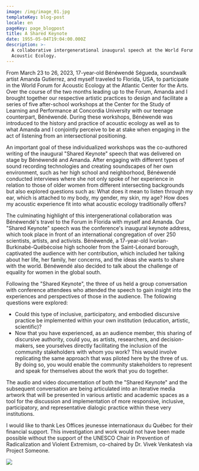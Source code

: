 ```yaml
---
image: /img/image_01.jpg
templateKey: blog-post
locale: en
pageKey: page_blogpost
title: A Shared Keynote
date: 1955-05-04T19:04:00.000Z
description: >-
  A collaborative intergenerational inaugural speech at the World Forum for
  Acoustic Ecology.
---
```

From March 23 to 26, 2023, 17-year-old Bénéwendé Ségueda, soundwalk artist Amanda Gutierrez, and myself traveled to Florida, USA, to participate in the World Forum for Acoustic Ecology at the Atlantic Center for the Arts. Over the course of the two months leading up to the Forum, Amanda and I brought together our respective artistic practices to design and facilitate a series of five after-school workshops at the Center for the Study of Learning and Performance at Concordia University with our teenage counterpart, Bénéwendé. During these workshops, Bénéwendé was introduced to the history and practice of acoustic ecology as well as to what Amanda and I conjointly perceive to be at stake when engaging in the act of listening from an intersectional positioning.

An important goal of these individualized workshops was the co-authored writing of the inaugural "Shared Keynote" speech that was delivered on stage by Bénéwendé and Amanda. After engaging with different types of sound recording technologies and creating soundscapes of her own environment, such as her high school and neighborhood, Bénéwendé conducted interviews where she not only spoke of her experience in relation to those of older women from different intersecting backgrounds but also explored questions such as: What does it mean to listen through my ear, which is attached to my body, my gender, my skin, my age? How does my acoustic experience fit into what acoustic ecology traditionally offers?

The culminating highlight of this intergenerational collaboration was Bénéwendé's travel to the Forum in Florida with myself and Amanda. Our "Shared Keynote" speech was the conference's inaugural keynote address, which took place in front of an international congregation of over 250 scientists, artists, and activists. Bénéwendé, a 17-year-old Ivorian-Burkinabé-Québécoise high schooler from the Saint-Léonard borough, captivated the audience with her contribution, which included her talking about her life, her family, her concerns, and the ideas she wants to share with the world. Bénéwendé also decided to talk about the challenge of equality for women in the global south.

Following the "Shared Keynote", the three of us held a group conversation with conference attendees who attended the speech to gain insight into the experiences and perspectives of those in the audience. The following questions were explored:

* Could this type of inclusive, participatory, and embodied discursive practice be implemented within your own institution (education, artistic, scientific)?
* Now that you have experienced, as an audience member, this sharing of discursive authority, could you, as artists, researchers, and decision-makers, see yourselves directly facilitating the inclusion of the community stakeholders with whom you work? This would involve replicating the same approach that was piloted here by the three of us. By doing so, you would enable the community stakeholders to represent and speak for themselves about the work that you do together.

The audio and video documentation of both the "Shared Keynote" and the subsequent conversation are being articulated into an iterative media artwork that will be presented in various artistic and academic spaces as a tool for the discussion and implementation of more responsive, inclusive, participatory, and representative dialogic practice within these very institutions.

I would like to thank Les Offices jeunesse internationaux du Québec for their financial support. This investigation and work would not have been made possible without the support of the UNESCO Chair in Prevention of Radicalization and Violent Extremism, co-chaired by Dr. Vivek Venkatesh via Project Someone.

![](/img/untitled-11-×-24-in-18-×-11-in-.jpeg)
